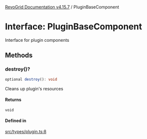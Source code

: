 [RevoGrid Documentation v4.15.7](README.md) / PluginBaseComponent

# Interface: PluginBaseComponent

Interface for plugin components

## Methods

### destroy()?

```ts
optional destroy(): void
```

Cleans up plugin's resources

#### Returns

`void`

#### Defined in

[src/types/plugin.ts:8](https://github.com/revolist/revogrid/blob/4b66617ba213e84ecc08d523780ce49415de163a/src/types/plugin.ts#L8)
